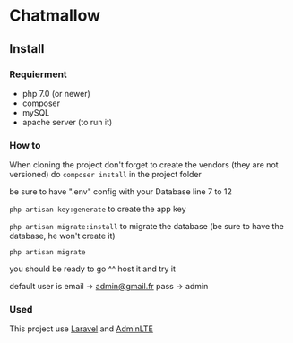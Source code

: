 # Chatmallow

## Install

### Requierment

* php 7.0 (or newer)
* composer
* mySQL
* apache server (to run it)

### How to

When cloning the project don't forget to create the vendors (they are not versioned) do
`composer install` in the project folder

be sure to have ".env" config with your Database line 7 to 12

`php artisan key:generate` to create the app key

`php artisan migrate:install` to migrate the database (be sure to have the database, he won't create it)

`php artisan migrate`

you should be ready to go ^^ host it and try it

default user is
email -> admin@gmail.fr
pass  -> admin

### Used

This project use [Laravel](https://laravel.com/) and [AdminLTE](https://almsaeedstudio.com/themes/AdminLTE/index2.html)
